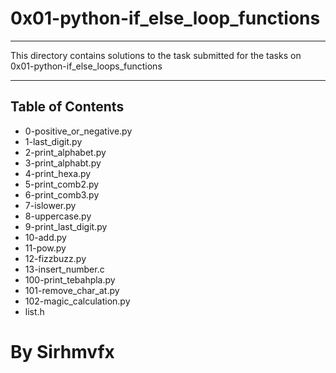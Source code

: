 # 0x01-python-if_else_loop_functions

*** 

This directory contains solutions to the task submitted for the tasks on 0x01-python-if_else_loops_functions

*** 

## Table of Contents 

* 0-positive_or_negative.py
* 1-last_digit.py
* 2-print_alphabet.py
* 3-print_alphabt.py
* 4-print_hexa.py
* 5-print_comb2.py
* 6-print_comb3.py
* 7-islower.py
* 8-uppercase.py
* 9-print_last_digit.py
* 10-add.py
* 11-pow.py
* 12-fizzbuzz.py
* 13-insert_number.c
* 100-print_tebahpla.py
* 101-remove_char_at.py
* 102-magic_calculation.py
* list.h

# By Sirhmvfx
